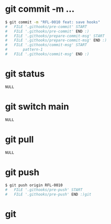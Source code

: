 # git commit -m ...
```sh
$ git commit -m "RFL-0010 feat: save hooks"
#   FILE '.githooks/pre-commit' START
#   FILE '.githooks/pre-commit' END :)
#   FILE '.githooks/prepare-commit-msg' START
#   FILE '.githooks/prepare-commit-msg' END :)
#   FILE '.githooks/commit-msg' START
#       pattern-1
#   FILE '.githooks/commit-msg' END :)
```

# git status
```sh
NULL
```



# git switch main 
```sh
NULL
```

# git pull 
```sh
NULL
```

# git push 
```sh
$ git push origin RFL-0010
#   FILE '.githooks/pre-push' START
#   FILE '.githooks/pre-push' END :)git 
```

# git 
```sh

```
